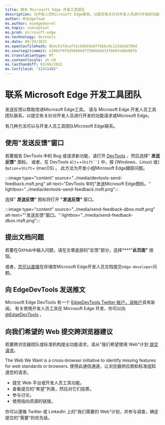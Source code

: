 ```yaml
---
title: 联系 Microsoft Edge 开发工具团队
description: 与开发人员Microsoft Edge联系，以提交有关针对开发人员进行开发的功能请求或 bug Microsoft Edge。
author: MSEdgeTeam
ms.author: msedgedevrel
ms.topic: conceptual
ms.prod: microsoft-edge
ms.technology: devtools
ms.date: 09/29/2021
ms.openlocfilehash: 8b4c61fdcaf53c84059e87fbbbc9c123da4d790d
ms.sourcegitcommit: e286d79fbd94666df7596bd2633fb60fe08e86fb
ms.translationtype: MT
ms.contentlocale: zh-CN
ms.lasthandoff: 03/08/2022
ms.locfileid: "12431485"
---
```

# <a name="contact-the-microsoft-edge-devtools-team"></a>联系 Microsoft Edge 开发工具团队

发送反馈以帮助改进Microsoft Edge工具。  请与 Microsoft Edge 开发人员工具团队联系，以提交有关针对开发人员进行开发的功能请求或Microsoft Edge。

有几种方法可以与开发人员工具团队Microsoft Edge联系。


<!-- ====================================================================== -->
## <a name="use-the-send-feedback-window"></a>使用"发送反馈"窗口

若要报告 DevTools 中的 Bug 或请求新功能，请打开 [DevTools](index.md#open-devtools) ，然后选择" **发送反馈"** 图标。  或者，在 DevTools `Alt`++`Shift``I` 中，按 (Windows、Linux) 或`I` `Option`+`Shift`+ (macOS) 。  此方法为开发小组Microsoft Edge跟踪问题。

:::image type="content" source="../media/devtools-send-feedback.msft.png" alt-text="DevTools 中的&quot;发送Microsoft Edge图标。" lightbox="../media/devtools-send-feedback.msft.png":::

选择" **发送反馈"** 图标将打开 **"发送反馈"** 窗口。

:::image type="content" source="../media/send-feedback-dbox.msft.png" alt-text="&quot;发送反馈&quot;窗口。" lightbox="../media/send-feedback-dbox.msft.png":::


<!-- ====================================================================== -->
## <a name="file-a-documentation-issue"></a>提出文档问题

若要在GitHub中输入问题，请在文章底部的"反馈"部分，选择****"**此页面"** 按钮。

或者，[您可以直接](https://github.com/MicrosoftDocs/edge-developer/issues/new?title=[DevTools%20Docs%20Feedback])在存储库Microsoft Edge开发人员文档提交`edge-developer`问题。


<!-- ====================================================================== -->
## <a name="send-a-tweet-to-edgedevtools"></a>向 EdgeDevTools 发送推文

Microsoft Edge DevTools 有一个 [EdgeDevTools Twitter 帐户，该帐户](https://twitter.com/EdgeDevTools)具有新闻。  有关使用开发人员工具在 Microsoft Edge 开发，你可以向 [@EdgeDevTools](https://twitter.com/intent/tweet?text=@EdgeDevTools) 。


<!-- ====================================================================== -->
## <a name="submit-a-cross-browser-suggestion-to-the-web-we-want"></a>向我们希望的 Web 提交跨浏览器建议

若要跨浏览器团队或标准机构提出功能请求，请从"我们希望使用 Web"计划 [提交请求](../web-we-want/index.md)。

The Web We Want is a cross-browser initiative to identify missing features for web standards or browsers.  使用此通信通道，让浏览器供应商和标准组知道您的请求。

*  提交 Web 平台或开发人员工具功能。
*  查看提交的"希望"列表，然后对它们投票。
*  参与讨论。
*  使用指向资源的链接。

你可以遵循 Twitter 或 LinkedIn 上的"我们需要的 Web"计划，并参与调查，确定提交的"需要"的优先级。
